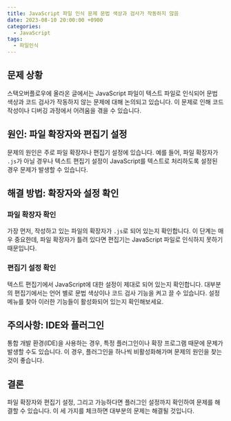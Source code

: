 ```yaml
---
title: JavaScript 파일 인식 문제 문법 색상과 검사가 작동하지 않음
date: 2023-08-10 20:00:00 +0900
categories:
  - JavaScript
tags:
  - 파일인식
---
```


## 문제 상황

스택오버플로우에 올라온 글에서는 JavaScript 파일이 텍스트 파일로 인식되어 문법 색상과 코드 검사가 작동하지 않는 문제에 대해 논의되고 있습니다. 이 문제로 인해 코드 작성이나 디버깅 과정에서 어려움을 겪을 수 있습니다.

## 원인: 파일 확장자와 편집기 설정

문제의 원인은 주로 파일 확장자나 편집기 설정에 있습니다. 예를 들어, 파일 확장자가 `.js`가 아닐 경우나 텍스트 편집기 설정이 JavaScript를 텍스트로 처리하도록 설정된 경우 문제가 발생할 수 있습니다. 

## 해결 방법: 확장자와 설정 확인

### 파일 확장자 확인

가장 먼저, 작성하고 있는 파일의 확장자가 `.js`로 되어 있는지 확인합니다. 이 단계는 매우 중요한데, 파일 확장자가 틀려 있다면 편집기는 JavaScript 파일로 인식하지 못하기 때문입니다.

### 편집기 설정 확인

텍스트 편집기에서 JavaScript에 대한 설정이 제대로 되어 있는지 확인합니다. 대부분의 편집기에서는 언어 별로 문법 색상이나 코드 검사 기능을 켜고 끌 수 있습니다. 설정 메뉴를 찾아 이러한 기능들이 활성화되어 있는지 확인해보세요.

## 주의사항: IDE와 플러그인

통합 개발 환경(IDE)을 사용하는 경우, 특정 플러그인이나 확장 프로그램 때문에 문제가 발생할 수도 있습니다. 이 경우, 플러그인을 하나씩 비활성화해가며 문제의 원인을 찾는 것이 좋습니다.

## 결론

파일 확장자와 편집기 설정, 그리고 가능하다면 플러그인 설정까지 확인하여 문제를 해결할 수 있습니다. 이 세 가지를 체크하면 대부분의 문제는 해결될 것입니다.